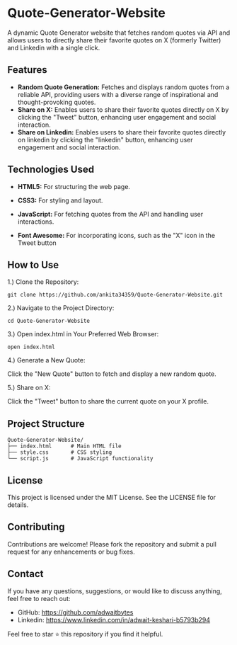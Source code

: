 # Quote-Generator-Website

A dynamic Quote Generator website that fetches random quotes via API and allows users to directly share their favorite quotes on X (formerly Twitter) and Linkedin with a single click.

## Features 

- **Random Quote Generation:** Fetches and displays random quotes from a reliable API, providing users with a diverse range of inspirational and thought-provoking quotes.
- **Share on X:** Enables users to share their favorite quotes directly on X by clicking the "Tweet" button, enhancing user engagement and social interaction.
- **Share on Linkedin:** Enables users to share their favorite quotes directly on linkedin by clicking the "linkedin" button, enhancing user engagement and social interaction.
  
## Technologies Used 

- **HTML5:** For structuring the web page.

- **CSS3:** For styling and layout.

- **JavaScript:** For fetching quotes from the API and handling user interactions.

- **Font Awesome:** For incorporating icons, such as the "X" icon in the Tweet button

## How to Use

1.) Clone the Repository: 
```
git clone https://github.com/ankita34359/Quote-Generator-Website.git
```

2.) Navigate to the Project Directory:
```
cd Quote-Generator-Website
```

3.) Open index.html in Your Preferred Web Browser:
```
open index.html
```
4.) Generate a New Quote:

Click the "New Quote" button to fetch and display a new random quote.

5.) Share on X:

Click the "Tweet" button to share the current quote on your X profile.

## Project Structure

```
Quote-Generator-Website/
├── index.html      # Main HTML file
├── style.css       # CSS styling
└── script.js       # JavaScript functionality
```

## License

This project is licensed under the MIT License. See the LICENSE file for details.

## Contributing

Contributions are welcome! Please fork the repository and submit a pull request for any enhancements or bug fixes.
 
## Contact
If you have any questions, suggestions, or would like to discuss anything, feel free to reach out:

- GitHub: https://github.com/adwaitbytes
- Linkedin: https://www.linkedin.com/in/adwait-keshari-b5793b294

Feel free to star ⭐ this repository if you find it helpful.
